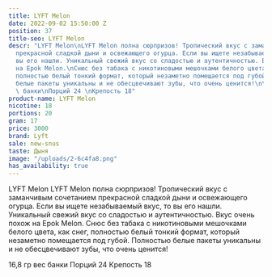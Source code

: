 ```yaml
---
title: LYFT Melon
date: 2022-09-02 15:50:00 Z
position: 37
title-seo: LYFT Melon
descr: "LYFT Melon\nLYFT Melon полна сюрпризов! Тропический вкус с заманчивым сочетанием
  прекрасной сладкой дыни и освежающего огурца. Если вы ищете незабываемый вкус, то
  вы его нашли. Уникальный свежий вкус со сладостью и аутентичностью. Вкус очень похож
  на Epok Melon.\nСнюс без табака с никотиновыми мешочками белого цвета, как снег,
  полностью белый тонкий формат, который незаметно помещается под губой. Полностью
  белые пакеты уникальны и не обесцвечивают зубы, что очень ценится!\n\n16,8 гр вес
  \ банки\nПорций 24 \nКрепость 18"
product-name: LYFT Melon
nicotine: 18
portions: 20
gram: 17
price: 3000
brand: Lyft
sale: new-snus
taste: Дыня
image: "/uploads/2-6c4fa8.png"
has_availability: true
---
```


LYFT Melon
LYFT Melon полна сюрпризов! Тропический вкус с заманчивым сочетанием прекрасной сладкой дыни и освежающего огурца. Если вы ищете незабываемый вкус, то вы его нашли. Уникальный свежий вкус со сладостью и аутентичностью. Вкус очень похож на Epok Melon.
Снюс без табака с никотиновыми мешочками белого цвета, как снег, полностью белый тонкий формат, который незаметно помещается под губой. Полностью белые пакеты уникальны и не обесцвечивают зубы, что очень ценится!

16,8 гр вес  банки
Порций 24 
Крепость 18